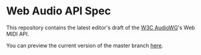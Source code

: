 # Web Audio API Spec

This repository contains the latest editor's draft of the [W3C AudioWG](http://www.w3.org/2011/audio/)'s Web MIDI API.

You can preview the current version of the master branch [here](http://webaudio.github.com/web-audio-api/).

